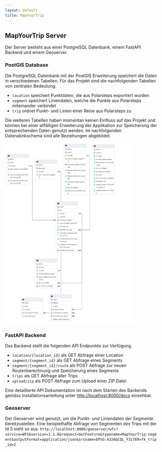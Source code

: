 ```yaml
---
layout: default
title: MapYourTrip
---
```



## MapYourTrip Server

Der Server besteht aus einer PostgreSQL Datenbank, einem FastAPI Backend und einem Geoserver.

### PostGIS Database

Die PostgreSQL Datenbank mit der PostGIS Erweiterung speichert die Daten in verschiedenen Tabellen. Für das Projekt sind die nachfolgenden Tabellen von zentralen Bedeutung. 

- ```location``` speichert Punktdaten, die aus Polarsteps exportiert wurden
- ```segment``` speichert Liniendaten, welche die Punkte aus Polarsteps miteinander verbindet
- ```trip``` ordnet Punkt- und Linien einer Reise aus Polarsteps zu

Die weiteren Tabellen haben momentan keinen Einfluss auf das Projekt und können bei einer allfälligen Erweiterung der Applikation zur Speicherung der entsprechenden Daten genutzt werden. Im nachfolgenden Datenabnkschema sind alle Beziehungen abgebildet.

<a href="bilder/db_schema.png" target="_blank">
  <img src="bilder/db_schema.png" alt="Datenbankschema" height="600" />
</a>


### FastAPI Backend

Das Backend stellt die folgenden API Endpunkte zur Verfügung.

- ```location/{location_id}```    als GET Abfrage einer Location
- ```segment/{segment_id}``` als GET Abfrage eines Segments
- ```segment/{segment_id}/route``` als POST Abfrage zur neuen Routenberechnung und Speicherung eines Segments
- ```trips``` als GET Abfrage aller Trips
- ```upload/zip``` als POST Abfrage zum Upload einer ZIP Datei


Eine detaillierte API Dokumentation ist nach dem Starten des Backends gemäss Installationsanleitung unter [http://localhost:8000/docs](http://localhost:8000/docs) einsehbar.

### Geoserver

Der Geoserver wird genutzt, um die Punkt- und Liniendaten der Segmente bereitzustellen. Eine beispielhafte Abfrage von Segmenten des Trips mit der Id 3 sieht so aus. 
```http://localhost:8080/geoserver/wfs?service=WFS&version=1.1.0&request=GetFeature&typename=MapYourTrip:segment&outputFormat=application/json&srsname=EPSG:4326&CQL_FILTER=fk_trip_id=2```

